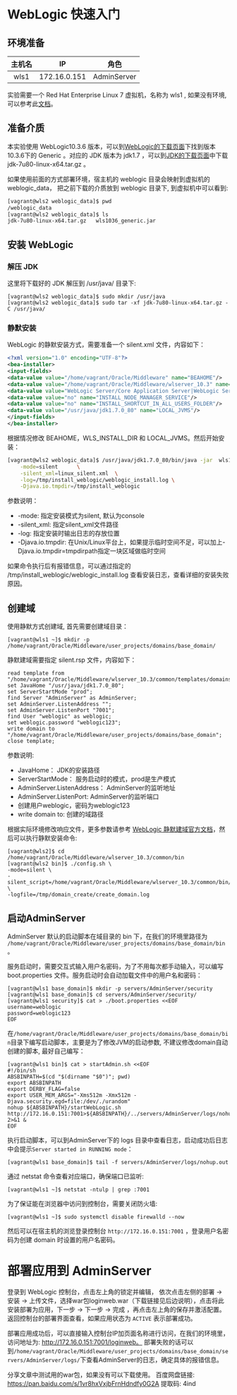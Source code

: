 # WebLogic 快速入门

## 环境准备

| 主机名 |      IP      |    角色     |
| :----: | :----------: | :---------: |
|  wls1  | 172.16.0.151 | AdminServer |

实验需要一个 Red Hat Enterprise Linux 7 虚拟机，名称为 wls1 , 如果没有环境, 可以参考此[文档](../../toolkit/env/create-vms-with-vagrant-and-virtualbox.md)。

## 准备介质

本实验使用 WebLogic10.3.6 版本，可以到[WebLogic的下载页面](http://www.oracle.com/technetwork/middleware/weblogic/downloads/wls-for-dev-1703574.html)下找到版本10.3.6下的 Generic 。对应的 JDK 版本为 jdk1.7 ，可以到[JDK的下载页面](https://www.oracle.com/java/technologies/javase/javase7-archive-downloads.html#jdk-7u80-oth-JPR)中下载 jdk-7u80-linux-x64.tar.gz 。

如果使用前面的方式部署环境，宿主机的 weblogic 目录会映射到虚拟机的 weblogic_data， 把之前下载的介质放到 weblogic 目录下, 到虚拟机中可以看到:

```bash
[vagrant@wls2 weblogic_data]$ pwd
/weblogic_data
[vagrant@wls2 weblogic_data]$ ls
jdk-7u80-linux-x64.tar.gz   wls1036_generic.jar
```

## 安装 WebLogic

### 解压 JDK

这里将下载好的 JDK 解压到 /usr/java/ 目录下:

```shell
[vagrant@wls2 weblogic_data]$ sudo mkdir /usr/java
[vagrant@wls2 weblogic_data]$ sudo tar -xf jdk-7u80-linux-x64.tar.gz -C /usr/java/ 
```

### 静默安装

WebLogic 的静默安装方式，需要准备一个 silent.xml 文件，内容如下：

```xml
<?xml version="1.0" encoding="UTF-8"?>
<bea-installer>
<input-fields>
<data-value value="/home/vagrant/Oracle/Middleware" name="BEAHOME"/>
<data-value value="/home/vagrant/Oracle/Middleware/wlserver_10.3" name="WLS_INSTALL_DIR"/> 
<data-value value="WebLogic Server/Core Application Server|WebLogic Server/Administration Console|WebLogic Server/Configuration Wizard and Upgrade Framework|WebLogic Server/Web 2.0 HTTP Pub-Sub Server|WebLogic Server/WebLogic SCA|WebLogic Server/WebLogic JDBC Drivers|WebLogic Server/Third Party JDBC Drivers|WebLogic Server/WebLogic Server Clients|WebLogic Server/WebLogic Web Server Plugins|WebLogic Server/UDDI and Xquery Support|WebLogic Server/Evaluation Database|Oracle Coherence/Coherence Product Files" name="COMPONENT_PATHS"/>
<data-value value="no" name="INSTALL_NODE_MANAGER_SERVICE"/>
<data-value value="no" name="INSTALL_SHORTCUT_IN_ALL_USERS_FOLDER"/>
<data-value value="/usr/java/jdk1.7.0_80" name="LOCAL_JVMS"/>
</input-fields>
</bea-installer>
```

根据情况修改 BEAHOME，WLS_INSTALL_DIR 和 LOCAL_JVMS。然后开始安装：

```bash
[vagrant@wls2 weblogic_data]$ /usr/java/jdk1.7.0_80/bin/java -jar  wls1036_generic.jar   \
    -mode=silent      \
    -silent_xml=linux_silent.xml  \
    -log=/tmp/install_weblogic/weblogic_install.log \
    -Djava.io.tmpdir=/tmp/install_weblogic
```

参数说明：

* -mode: 指定安装模式为silent, 默认为console
* -silent_xml: 指定silent_xml文件路径
* -log: 指定安装时输出日志的存放位置
* -Djava.io.tmpdir: 在Unix/Linux平台上，如果提示临时空间不足，可以加上-Djava.io.tmpdir=tmpdirpath指定一块区域做临时空间
  
如果命令执行后有报错信息，可以通过指定的 /tmp/install_weblogic/weblogic_install.log 查看安装日志，查看详细的安装失败原因。

## 创建域

使用静默方式创建域, 首先需要创建域目录：

```shell
[vagrant@wls1 ~]$ mkdir -p /home/vagrant/Oracle/Middleware/user_projects/domains/base_domain/
```

静默建域需要指定 silent.rsp 文件，内容如下：

```shell
read template from "/home/vagrant/Oracle/Middleware/wlserver_10.3/common/templates/domains/wls.jar";
set JavaHome "/usr/java/jdk1.7.0_80";
set ServerStartMode "prod";
find Server "AdminServer" as AdminServer;
set AdminServer.ListenAddress "";
set AdminServer.ListenPort "7001";
find User "weblogic" as weblogic;
set weblogic.password "weblogic123";
write domain to "/home/vagrant/Oracle/Middleware/user_projects/domains/base_domain";
close template;      
``` 

参数说明: 

* JavaHome： JDK的安装路径
* ServerStartMode： 服务启动时的模式，prod是生产模式
* AdminServer.ListenAddress： AdminServer的监听地址
* AdminServer.ListenPort: AdminServer的监听端口
* 创建用户weblogic，密码为weblogic123
* write domain to: 创建的域路径
  
根据实际环境修改响应文件，更多参数请参考 [WebLogic 静默建域官方文档](https://docs.oracle.com/cd/E13196_01/platform/docs81/confgwiz/silent.html#1043185)，然后可以执行静默安装命令:

```shell
[vagrant@wls2]$ cd /home/vagrant/Oracle/Middleware/wlserver_10.3/common/bin
[vagrant@wls2 bin]$ ./config.sh \
-mode=silent \
-silent_script=/home/vagrant/Oracle/Middleware/wlserver_10.3/common/bin/create_domain.rsp \
-logfile=/tmp/domain_create/create_domain.log
```

## 启动AdminServer

AdminServer 默认的启动脚本在域目录的 bin 下，在我们的环境里路径为 `/home/vagrant/Oracle/Middleware/user_projects/domains/base_domain/bin`。

服务启动时，需要交互式输入用户名密码，为了不用每次都手动输入，可以编写 boot.properties 文件。服务启动时会自动加载文件中的用户名和密码：

```shell
[vagrant@wls1 base_domain]$ mkdir -p servers/AdminServer/security
[vagrant@wls1 base_domain]$ cd servers/AdminServer/security/
[vagrant@wls1 security]$ cat > ./boot.properties <<EOF 
username=weblogic
password=weblogic123
EOF
```

在`/home/vagrant/Oracle/Middleware/user_projects/domains/base_domain/bin`目录下编写启动脚本，主要是为了修改JVM的启动参数, 不建议修改domain自动创建的脚本, 最好自己编写：

```shell
[vagrant@wls1 bin]$ cat > startAdmin.sh <<EOF
#!/bin/sh
ABSBINPATH=$(cd "$(dirname "$0")"; pwd)
export ABSBINPATH
export DERBY_FLAG=false
export USER_MEM_ARGS="-Xms512m -Xmx512m -Djava.security.egd=file:/dev/./urandom"
nohup ${ABSBINPATH}/startWebLogic.sh  http://172.16.0.151:7001>${ABSBINPATH}/../servers/AdminServer/logs/nohup.out 2>&1 &
EOF
```

执行启动脚本，可以到AdminServer下的 logs 目录中查看日志，启动成功后日志中会提示`Server started in RUNNING mode`：

```shell
[vagrant@wls1 base_domain]$ tail -f servers/AdminServer/logs/nohup.out
```

通过 netstat 命令查看对应端口，确保端口已监听:

```shell
[vagrant@wls1 ~]$ netstat -ntulp | grep :7001
```

为了保证能在浏览器中访问到控制台，需要关闭防火墙:
```shell
[vagrant@wls1 ~]$ sudo systemctl disable firewalld --now 
```

然后可以在宿主机的浏览登录控制台 `http://172.16.0.151:7001` ，登录用户名密码为创建 domain 时设置的用户名密码。


# 部署应用到 AdminServer

登录到 WebLogic 控制台，点击左上角的锁定并编辑， 依次点击左侧的部署 -> 安装 -> 上传文件，选择war包loginweb.war（下载链接见后边说明），点击将此安装部署为应用，下一步 -> 下一步 -> 完成 ，再点击左上角的保存并激活配置。返回控制台的部署界面查看，如果应用状态为 `ACTIVE` 表示部署成功。

部署应用成功后，可以直接输入控制台IP加页面名称进行访问，在我们的环境里，访问地址为: http://172.16.0.151:7001/loginweb。
部署失败的话可以到`/home/vagrant/Oracle/Middleware/user_projects/domains/base_domain/servers/AdminServer/logs/`下查看AdminServer的日志，确定具体的报错信息。

分享文章中测试用的war包，如果没有可以下载使用。
百度网盘链接: https://pan.baidu.com/s/1vr8hxVxjbFrnHdndfy0G2A 
提取码: 4ind